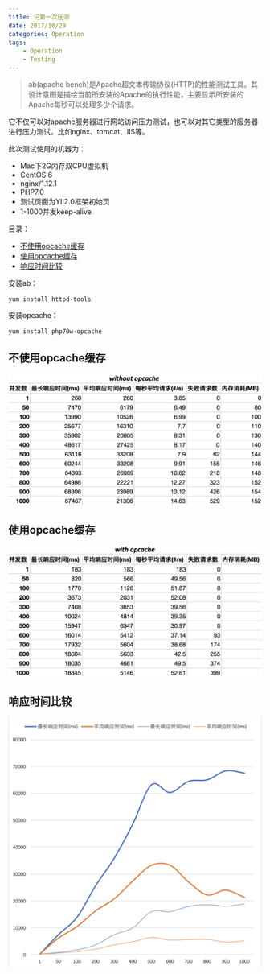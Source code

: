```yaml
---
title: 记第一次压测
date: 2017/10/29
categories: Operation
tags:
    - Operation
    - Testing
---
```


>ab(apache bench)是Apache超文本传输协议(HTTP)的性能测试工具。其设计意图是描绘当前所安装的Apache的执行性能，主要显示所安装的Apache每秒可以处理多少个请求。

它不仅可以对apache服务器进行网站访问压力测试，也可以对其它类型的服务器进行压力测试。比如nginx、tomcat、IIS等。

此次测试使用的机器为：
- Mac下2G内存双CPU虚拟机
- CentOS 6
- nginx/1.12.1
- PHP7.0
- 测试页面为YII2.0框架初始页
- 1-1000并发keep-alive

目录：
<!-- MarkdownTOC -->

- [不使用opcache缓存](#%E4%B8%8D%E4%BD%BF%E7%94%A8opcache%E7%BC%93%E5%AD%98)
- [使用opcache缓存](#%E4%BD%BF%E7%94%A8opcache%E7%BC%93%E5%AD%98)
- [响应时间比较](#%E5%93%8D%E5%BA%94%E6%97%B6%E9%97%B4%E6%AF%94%E8%BE%83)

<!-- /MarkdownTOC -->

<!-- more -->

安装ab：

    yum install httpd-tools

安装opcache：

    yum install php70w-opcache

<a name="%E4%B8%8D%E4%BD%BF%E7%94%A8opcache%E7%BC%93%E5%AD%98"></a>
## 不使用opcache缓存

![without_opcache](/images/Operation/testing_ab/without_opcache.png)

<a name="%E4%BD%BF%E7%94%A8opcache%E7%BC%93%E5%AD%98"></a>
## 使用opcache缓存

![with_opcache](/images/Operation/testing_ab/with_opcache.png)

<a name="%E5%93%8D%E5%BA%94%E6%97%B6%E9%97%B4%E6%AF%94%E8%BE%83"></a>
## 响应时间比较

![response_time_chart](/images/Operation/testing_ab/response_time_chart.png)


